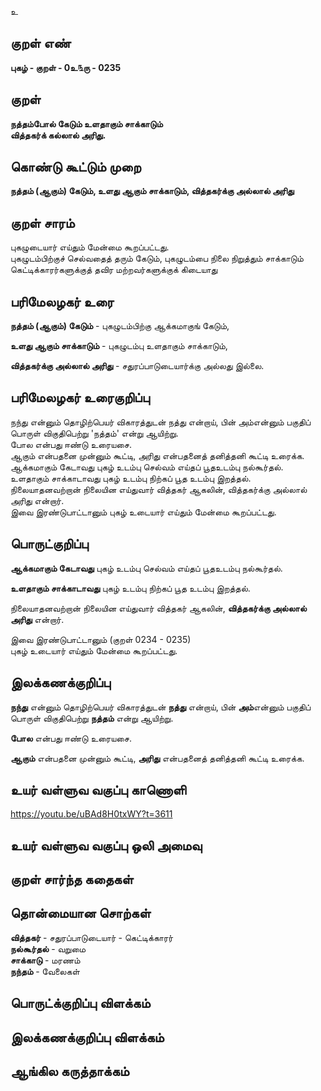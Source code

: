உ

## குறள் எண் 

**புகழ்  - குறள் - 0உ௩ரு - 0235**  

## குறள் 

**நத்தம்போல் கேடும் உளதாகும் சாக்காடும்  
வித்தகர்க் கல்லால் அரிது.** 

## கொண்டு கூட்டும் முறை

**நத்தம் (ஆகும்) கேடும், உளது ஆகும் சாக்காடும், வித்தகர்க்கு அல்லால் அரிது**
## குறள் சாரம் 

புகழுடையார் எய்தும் மேன்மை கூறப்பட்டது.  
புகழுடம்பிற்குச் செல்வதைத் தரும் கேடும், புகழுடம்பை நிலை நிறுத்தும் சாக்காடும் கெட்டிக்காரர்களுக்குத் தவிர மற்றவர்களுக்குக் கிடையாது

## பரிமேலழகர் உரை

**நத்தம் (ஆகும்) கேடும்** - புகழுடம்பிற்கு ஆக்கமாகுங் கேடும்,  

**உளது ஆகும் சாக்காடும்** - புகழுடம்பு உளதாகும் சாக்காடும்,  

**வித்தகர்க்கு அல்லால் அரிது** - சதுரப்பாடுடையார்க்கு அல்லது இல்லை.

## பரிமேலழகர் உரைகுறிப்பு   

நந்து என்னும் தொழிற்பெயர் விகாரத்துடன் நத்து என்றாய், பின் அம்என்னும் பகுதிப் பொருள் விகுதிபெற்று 'நத்தம்' என்று ஆயிற்று.  
போல என்பது ஈண்டு உரையசை.  
ஆகும் என்பதனை முன்னும் கூட்டி, அரிது என்பதனைத் தனித்தனி கூட்டி உரைக்க.  
ஆக்கமாகும் கேடாவது புகழ் உடம்பு செல்வம் எய்தப் பூதஉடம்பு நல்கூர்தல்.  
உளதாகும் சாக்காடாவது புகழ் உடம்பு நிற்கப் பூத உடம்பு இறத்தல்.  
நிலையாதனவற்றான் நிலையின எய்துவார் வித்தகர் ஆகலின், வித்தகர்க்கு அல்லால் அரிது என்றார்.  
இவை இரண்டுபாட்டானும் புகழ் உடையார் எய்தும் மேன்மை கூறப்பட்டது.    

## பொருட்குறிப்பு   

**ஆக்கமாகும் கேடாவது** புகழ் உடம்பு செல்வம் எய்தப் பூதஉடம்பு நல்கூர்தல். 

**உளதாகும் சாக்காடாவது** புகழ் உடம்பு நிற்கப் பூத உடம்பு இறத்தல்.  

நிலையாதனவற்றான் நிலையின எய்துவார் வித்தகர் ஆகலின், **வித்தகர்க்கு அல்லால் அரிது** என்றார்.  

இவை இரண்டுபாட்டானும் (குறள் 0234 - 0235)  
புகழ் உடையார் எய்தும் மேன்மை கூறப்பட்டது.    

## இலக்கணக்குறிப்பு  

**நந்து** என்னும் தொழிற்பெயர் விகாரத்துடன் **நத்து** என்றாய், பின் **அம்**என்னும் பகுதிப் பொருள் விகுதிபெற்று **நத்தம்** என்று ஆயிற்று.  

**போல** என்பது ஈண்டு உரையசை. 

**ஆகும்** என்பதனை முன்னும் கூட்டி, **அரிது** என்பதனைத் தனித்தனி கூட்டி உரைக்க.  

## உயர் வள்ளுவ வகுப்பு காணொளி

https://youtu.be/uBAd8H0txWY?t=3611

## உயர் வள்ளுவ வகுப்பு ஒலி அமைவு 

 
## குறள் சார்ந்த கதைகள் 


## தொன்மையான சொற்கள்

**வித்தகர்** - சதுரப்பாடுடையார் - கெட்டிக்காரர்    
**நல்கூர்தல்** - வறுமை  
**சாக்காடு** - மரணம்  
**நந்தம்** - வேலைகள்  

## பொருட்க்குறிப்பு விளக்கம்


## இலக்கணக்குறிப்பு விளக்கம்


## ஆங்கில கருத்தாக்கம் 


